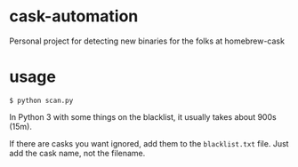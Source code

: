 # cask-automation
Personal project for detecting new binaries for the folks at homebrew-cask


# usage
`$ python scan.py`

In Python 3 with some things on the blacklist, it usually takes about 900s (15m).

If there are casks you want ignored, add them to the `blacklist.txt` file. Just add the cask name, not the filename.
